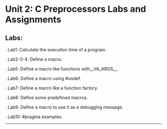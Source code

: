 # Unit 2: C Preprocessors Labs and Assignments

## Labs:

. Lab1: Calculate the execution time of a program.

. Lab2-3-4: Define a macro.

. Lab5: Define a macro like functions with__VA_ARGS__.

. Lab6: Define a macro using #undef.

. Lab7: Define a macro like a function factory.

. Lab8: Define some predefined macros.

. Lab9: Define a macro to use it as a debugging message.

. Lab10: #pragma examples.

--------------------------------------



